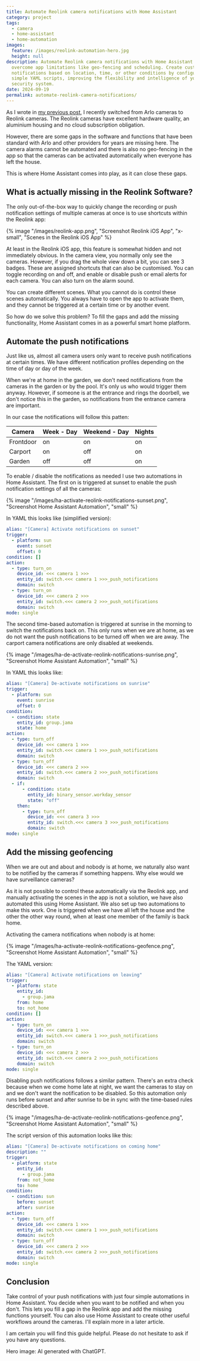 ```yaml
---
title: Automate Reolink camera notifications with Home Assistant
category: project
tags:
  - camera
  - home-assistant
  - home-automation
images:
  feature: /images/reolink-automation-hero.jpg
  height: null
description: Automate Reolink camera notifications with Home Assistant to
  overcome app limitations like geo-fencing and scheduling. Create custom
  notifications based on location, time, or other conditions by configuring
  simple YAML scripts, improving the flexibility and intelligence of your home
  security system.
date: 2024-09-19
permalink: automate-reolink-camera-notifications/
---
```

As I wrote in [my previous post](/reolink-cameras-in-home-assistant/), I recently switched from Arlo cameras to Reolink cameras. The Reolink cameras have excellent hardware quality, an aluminium housing and no cloud subscription obligation.

However, there are some gaps in the software and functions that have been standard with Arlo and other providers for years are missing here. The camera alarms cannot be automated and there is also no geo-fencing in the app so that the cameras can be activated automatically when everyone has left the house.

This is where Home Assistant comes into play, as it can close these gaps.

## What is actually missing in the Reolink Software?

The only out-of-the-box way to quickly change the recording or push notification settings of multiple cameras at once is to use shortcuts within the Reolink app:

{% image "/images/reolink-app.png", "Screenshot Reolink iOS App", "x-small", "Scenes in the Reolink iOS App" %}

At least in the Reolink iOS app, this feature is somewhat hidden and not immediately obvious. In the camera view, you normally only see the cameras. However, if you drag the whole view down a bit, you can see 3 badges. These are assigned shortcuts that can also be customised. You can toggle recording on and off, and enable or disable push or email alerts for each camera. You can also turn on the alarm sound.

You can create different scenes. What you cannot do is control these scenes automatically. You always have to open the app to activate them, and they cannot be triggered at a certain time or by another event.

So how do we solve this problem? To fill the gaps and add the missing functionality, Home Assistant comes in as a powerful smart home platform. 

## Automate the push notifications

Just like us, almost all camera users only want to receive push notifications at certain times. We have different notification profiles depending on the time of day or day of the week.

When we're at home in the garden, we don't need notifications from the cameras in the garden or by the pool. It's only us who would trigger them anyway. However, if someone is at the entrance and rings the doorbell, we don't notice this in the garden, so notifications from the entrance camera are important.

In our case the notifications will follow this patten:

| Camera    | Week - Day | Weekend - Day | Nights |
| --------- | ---------- | ------------- | ------ |
| Frontdoor | on         | on            | on     |
| Carport   | on         | off           | on     |
| Garden    | off        | off           | on     |

To enable / disable the notifications as needed I use two automations in Home Assistant. The first on is triggered at sunset to enable the push notification settings of all the cameras:

{% image "/images/ha-activate-reolink-notifications-sunset.png", "Screenshot Home Assistant Automation", "small" %}

In YAML this looks like (simplified version):

```YAML
alias: "[Camera] Activate notifications on sunset"
trigger:
  - platform: sun
    event: sunset
    offset: 0
condition: []
action:
  - type: turn_on
    device_id: <<< camera 1 >>>
    entity_id: switch.<<< camera 1 >>>_push_notifications 
    domain: switch
  - type: turn_on
    device_id: <<< camera 2 >>>
    entity_id: switch.<<< camera 2 >>>_push_notifications 
    domain: switch
mode: single
```

The second time-based automation is triggered at sunrise in the morning to switch the notifications back on. This only runs when we are at home, as we do not want the push notifications to be turned off when we are away. The carport camera notifications are only disabled at weekends.

{% image "/images/ha-de-activate-reolink-notifications-sunrise.png", "Screenshot Home Assistant Automation", "small" %}

In YAML this looks like: 

```YAML
alias: "[Camera] De-activate notifications on sunrise"
trigger:
  - platform: sun
    event: sunrise
    offset: 0
condition:
  - condition: state
    entity_id: group.jama
    state: home
action:
  - type: turn_off
    device_id: <<< camera 1 >>>
    entity_id: switch.<<< camera 1 >>>_push_notifications 
    domain: switch
  - type: turn_off
    device_id: <<< camera 2 >>>
    entity_id: switch.<<< camera 2 >>>_push_notifications 
    domain: switch
  - if:
      - condition: state
        entity_id: binary_sensor.workday_sensor
        state: "off"
    then:
      - type: turn_off
	    device_id: <<< camera 3 >>>
	    entity_id: switch.<<< camera 3 >>>_push_notifications 
        domain: switch
mode: single
```

## Add the missing geofencing

When we are out and about and nobody is at home, we naturally also want to be notified by the cameras if something happens. Why else would we have surveillance cameras?

As it is not possible to control these automatically via the Reolink app, and manually activating the scenes in the app is not a solution, we have also automated this using Home Assistant. We also set up two automations to make this work. One is triggered when we have all left the house and the other the other way round, when at least one member of the family is back home.

Activating the camera notifications when nobody is at home:

{% image "/images/ha-activate-reolink-notifications-geofence.png", "Screenshot Home Assistant Automation", "small" %}

The YAML version:

```YAML
alias: "[Camera] Activate notifications on leaving"
trigger:
  - platform: state
    entity_id:
      - group.jama
    from: home
    to: not_home
condition: []
action:
  - type: turn_on
    device_id: <<< camera 1 >>>
    entity_id: switch.<<< camera 1 >>>_push_notifications 
    domain: switch
  - type: turn_on
    device_id: <<< camera 2 >>>
    entity_id: switch.<<< camera 2 >>>_push_notifications 
    domain: switch
mode: single
```

Disabling push notifications follows a similar pattern. There's an extra check because when we come home late at night, we want the cameras to stay on and we don't want the notification to be disabled. So this automation only runs before sunset and after sunrise to be in sync with the time-based rules described above.

{% image "/images/ha-de-activate-reolink-notifications-geofence.png", "Screenshot Home Assistant Automation", "small" %}

The script version of this automation looks like this:

```YAML
alias: "[Camera] De-activate notifications on coming home"
description: ""
trigger:
  - platform: state
    entity_id:
      - group.jama
    from: not_home
    to: home
condition:
  - condition: sun
    before: sunset
    after: sunrise
action:
  - type: turn_off
    device_id: <<< camera 1 >>>
    entity_id: switch.<<< camera 1 >>>_push_notifications 
    domain: switch
  - type: turn_off
    device_id: <<< camera 2 >>>
    entity_id: switch.<<< camera 2 >>>_push_notifications 
    domain: switch
mode: single
```

## Conclusion

Take control of your push notifications with just four simple automations in Home Assistant. You decide when you want to be notified and when you don't.
This lets you fill a gap in the Reolink app and add the missing functions yourself.
You can also use Home Assistant to create other useful workflows around the cameras. I'll explain more in a later article.

I am certain you will find this guide helpful. Please do not hesitate to ask if you have any questions.

Hero image: AI generated with ChatGPT.
